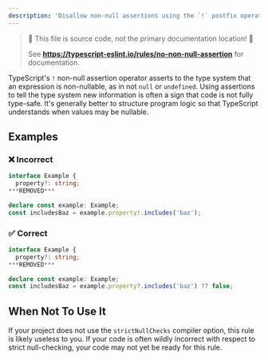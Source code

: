 ```yaml
---
description: 'Disallow non-null assertions using the `!` postfix operator.'
---
```


> 🛑 This file is source code, not the primary documentation location! 🛑
>
> See **https://typescript-eslint.io/rules/no-non-null-assertion** for documentation.

TypeScript's `!` non-null assertion operator asserts to the type system that an expression is non-nullable, as in not `null` or `undefined`.
Using assertions to tell the type system new information is often a sign that code is not fully type-safe.
It's generally better to structure program logic so that TypeScript understands when values may be nullable.

## Examples

<!--tabs-->

### ❌ Incorrect

```ts
interface Example {
  property?: string;
***REMOVED***

declare const example: Example;
const includesBaz = example.property!.includes('baz');
```

### ✅ Correct

```ts
interface Example {
  property?: string;
***REMOVED***

declare const example: Example;
const includesBaz = example.property?.includes('baz') ?? false;
```

## When Not To Use It

If your project does not use the `strictNullChecks` compiler option, this rule is likely useless to you.
If your code is often wildly incorrect with respect to strict null-checking, your code may not yet be ready for this rule.
